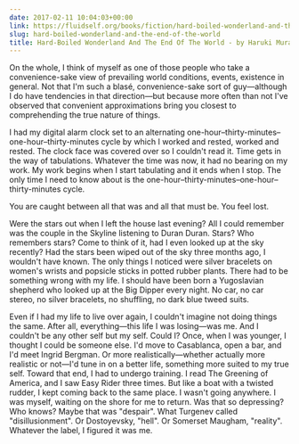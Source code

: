 ```yaml
---
date: 2017-02-11 10:04:03+00:00
link: https://fluidself.org/books/fiction/hard-boiled-wonderland-and-the-end-of-the-world
slug: hard-boiled-wonderland-and-the-end-of-the-world
title: Hard-Boiled Wonderland And The End Of The World - by Haruki Murakami
---
```


On the whole, I think of myself as one of those people who take a convenience-sake view of prevailing world conditions, events, existence in general. Not that I'm such a blasé, convenience-sake sort of guy—although I do have tendencies in that direction—but because more often than not I've observed that convenient approximations bring you closest to comprehending the true nature of things.

I had my digital alarm clock set to an alternating one-hour–thirty-minutes–one-hour–thirty-minutes cycle by which I worked and rested, worked and rested. The clock face was covered over so I couldn't read it. Time gets in the way of tabulations. Whatever the time was now, it had no bearing on my work. My work begins when I start tabulating and it ends when I stop. The only time I need to know about is the one-hour–thirty-minutes–one-hour–thirty-minutes cycle.

You are caught between all that was and all that must be. You feel lost.

Were the stars out when I left the house last evening? All I could remember was the couple in the Skyline listening to Duran Duran. Stars? Who remembers stars? Come to think of it, had I even looked up at the sky recently? Had the stars been wiped out of the sky three months ago, I wouldn't have known. The only things I noticed were silver bracelets on women's wrists and popsicle sticks in potted rubber plants. There had to be something wrong with my life. I should have been born a Yugoslavian shepherd who looked up at the Big Dipper every night. No car, no car stereo, no silver bracelets, no shuffling, no dark blue tweed suits.

Even if I had my life to live over again, I couldn't imagine not doing things the same. After all, everything—this life I was losing—was me. And I couldn't be any other self but my self. Could I? Once, when I was younger, I thought I could be someone else. I'd move to Casablanca, open a bar, and I'd meet Ingrid Bergman. Or more realistically—whether actually more realistic or not—I'd tune in on a better life, something more suited to my true self. Toward that end, I had to undergo training. I read The Greening of America, and I saw Easy Rider three times. But like a boat with a twisted rudder, I kept coming back to the same place. I wasn't going anywhere. I was myself, waiting on the shore for me to return. Was that so depressing? Who knows? Maybe that was "despair". What Turgenev called "disillusionment". Or Dostoyevsky, "hell". Or Somerset Maugham, "reality". Whatever the label, I figured it was me.
